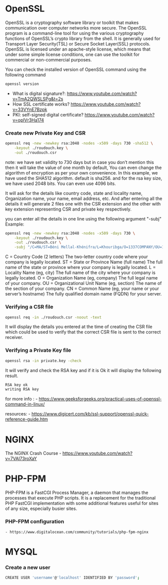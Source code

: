 # OpenSSL 

OpenSSL is a cryptography software library or toolkit that makes communication over computer networks more secure. The OpenSSL program is a command-line tool for using the various cryptography functions of OpenSSL’s crypto library from the shell. It is generally used for Transport Layer Security(TSL) or Secure Socket Layer(SSL) protocols. OpenSSL is licensed under an apache-style license, which means that under some simple license conditions, one can use the toolkit for commercial or non-commercial purposes.

You can check the installed version of OpenSSL command using the following command

```bash
openssl version
```

- What is digital signature?: https://www.youtube.com/watch?v=TmA2QWSLSPg&t=2s
- How SSL certificate works? https://www.youtube.com/watch?v=33VYnE7Bzpk
- PKI: self-signed digital certificate? https://www.youtube.com/watch?v=oplVr3Ha174

### Create new Private Key and CSR

```bash
openssl req -new -newkey rsa:2048 -nodes -x509 -days 730 -sha512 \
    -keyout ./roudouch.key \
    -out ./roudouch.csr
```
note: we have set validity to 730 days but in case you don’t mention this then it will take the value of one month by default, You can even change the algorithm of encryption as per your own convenience. In this example, we have used the SHA512 algorithm. default is sha256. and for the rsa key size, we have used 2048 bits. You can even use 4096 bits.

It will ask for the details like country code, state and locality name, Organization name, your name, email address, etc. And after entering all the details it will generate 2 files one with the CSR extension and the other with key extension representing CSR and private key respectively.

you can enter all the details in one line using the following argument "-subj"
Example:

```bash
openssl req -new -newkey rsa:2048 -nodes -x509 -days 730 \
    -keyout ./roudouch.key \
    -out ./roudouch.csr \
    -subj "/C=MA/ST=Béni Mellal-Khénifra/L=Khouribga/O=1337COMPANY/OU=1337/CN=42.fr"
```

C = Country Code (2 letters) The two-letter country code where your company is legally located.
ST = State or Province Name (full name) The full name of the state or province where your company is legally located.
L = Locality Name (eg, city) The full name of the city where your company is legally located.
O = Organization Name (eg, company) The full legal name of your company.
OU = Organizational Unit Name (eg, section) The name of the section of your company.
CN = Common Name (eg, your name or your server’s hostname) The fully qualified domain name (FQDN) for your server.

###  Verifying a CSR file

```bash
openssl req -in ./roudouch.csr -noout -text
```
It will display the details you entered at the time of creating the CSR file which could be used to verify that the correct CSR file is sent to the correct receiver.

###  Verifying a Private Key file

```bash
openssl rsa -in private.key -check
```

It will verify and check the RSA key and if it is Ok it will display the following result.
    
```bash
RSA key ok
writing RSA key
```
for more info : 
    - https://www.geeksforgeeks.org/practical-uses-of-openssl-command-in-linux/

resources:
    - https://www.digicert.com/kb/ssl-support/openssl-quick-reference-guide.htm

# NGINX

The NGINX Crash Course 
    - https://www.youtube.com/watch?v=7VAI73roXaY

# PHP-FPM 

PHP-FPM is a FastCGI Process Manager, a daemon that manages the processes that execute PHP scripts. It is a replacement for the traditional PHP FastCGI implementation with some additional features useful for sites of any size, especially busier sites.

### PHP-FPM configuration
    
    - https://www.digitalocean.com/community/tutorials/php-fpm-nginx

# MYSQL

### Create a new user

```bash
CREATE USER 'username'@'localhost' IDENTIFIED BY 'password';
```
